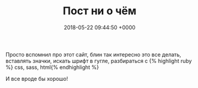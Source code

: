 ﻿---
layout: post
title:  "Пост ни о чём"
date:   2018-05-22 09:44:50 +0000
categories: жизнь
image: simons cat.png
comments: true
---
Просто вспомнил про этот сайт, блин так интересно это все делать, вставлять значки, искать шрифт в гугле, разбираться с {% highlight ruby %} css, sass, html{% endhighlight %}


И все вроде бы хорошо!

